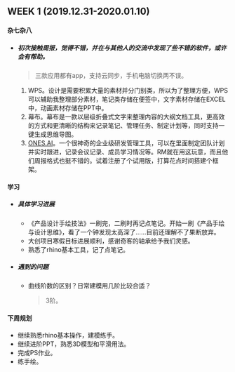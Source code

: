 WEEK 1 (2019.12.31-2020.01.10)
------------------------------

#### 杂七杂八

+ ##### 初次接触周报，觉得不错，并在与其他人的交流中发现了些不错的软件，或许会有帮助。

  > 三款应用都有app，支持云同步，手机电脑切换两不误。

  1. WPS。设计是需要积累大量的素材并分门别类，所以为了整理方便，WPS可以辅助我整理部分素材，笔记类存储在便签中，文字素材存储在EXCEL中，动画素材存储在PPT中。
  2. 幕布。幕布是一款以层级折叠式文字来整理内容的大纲文档工具，更高效的方式和更清晰的结构来记录笔记、管理任务、制定计划等，同时支持一键生成思维导图。
  3. [ONES.AI](http://ONES.AI)。一个很神奇的企业级研发管理工具，可以在里面制定团队计划并实时跟进，记录会议记录、成员学习情况等。RM就在用这玩意，而且他们周报格式也挺不错的。试着注册了个试用版，打算花点时间搭建个框架。

#### 学习

+ ##### 具体学习进展

  + 《产品设计手绘技法》一刷完，二刷时再记点笔记。开始一刷《产品手绘与设计思维》，看了一个钟发现太高深了……目前还理解不了果断放弃。
  + 大创项目寒假目标进展顺利，感谢奇客的轴承给予我们灵感。
  + 熟悉了rhino基本工具，记了点笔记。

+ ##### 遇到的问题

  + 曲线阶数的区别？日常建模用几阶比较合适？
  
    > 3阶。

#### 下周规划

+ 继续熟悉rhino基本操作，建模练手。
+ 继续进阶PPT，熟悉3D模型和平滑用法。
+ 完成PS作业。
+ 练手绘。







